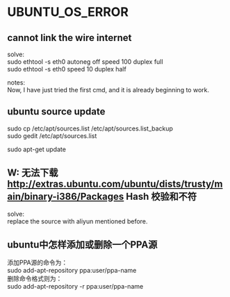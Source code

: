 # UBUNTU_OS_ERROR
## cannot link the wire internet
solve:<br/>
sudo ethtool -s eth0 autoneg off speed 100 duplex full<br/>
sudo ethtool -s eth0 speed 10 duplex half<br/>

notes:<br/>
Now, I have just tried the first cmd, and it is already beginning to work.<br/>

## ubuntu source update
sudo cp /etc/apt/sources.list /etc/apt/sources.list_backup<br/>
sudo gedit /etc/apt/sources.list<br/>


sudo apt-get update<br/>

## W: 无法下载 http://extras.ubuntu.com/ubuntu/dists/trusty/main/binary-i386/Packages  Hash 校验和不符
solve:<br/>
replace the source with aliyun mentioned before.<br/>

## ubuntu中怎样添加或删除一个PPA源
添加PPA源的命令为：<br/>
sudo add-apt-repository ppa:user/ppa-name<br/>
删除命令格式则为：<br/>
sudo add-apt-repository -r ppa:user/ppa-name<br/>



